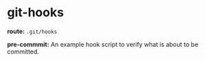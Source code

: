 # git-hooks

**route:** `.git/hooks`

**pre-commmit:** An example hook script to verify what is about to be committed.
